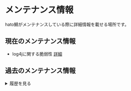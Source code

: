 # メンテナンス情報
hato鯖がメンテナンスしている際に詳細情報を載せる場所です。

## 現在のメンテナンス情報
* log4jに関する脆弱性 [詳細](log4j.html)


## 過去のメンテナンス情報
<details><summary>履歴を見る</summary><div>

| 日時 | 名前 | 内容 |
| ---- | ---- | ---- |
| 21/12/10 | [log4jに関する脆弱性](log4j.html) | 脆弱性に対する対応 |

</div></details>